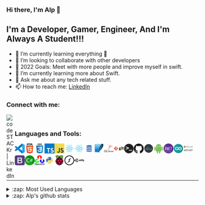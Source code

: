 ### Hi there, I'm Alp 👋

## I'm a Developer, Gamer, Engineer, And I'm Always A Student!!!
<!-- - 🔭 I’m currently working on [](). -->

- 🌱 I’m currently learning everything 🤣
- 👯 I’m looking to collaborate with other developers
- 🥅 2022 Goals: Meet with more people and improve myself in swift.
- 🌱 I’m currently learning more about Swift.
- 💬 Ask me about any tech related stuff.
- 📫 How to reach me: [LinkedIn](https://www.linkedin.com/in/alp-mehmet-öztürk-6b6872195/)

### Connect with me:

[<img align="left" alt="codeSTACKr | LinkedIn" width="22px" src="https://cdn.jsdelivr.net/npm/simple-icons@v3/icons/linkedin.svg" />][linkedin]

<br />

### Languages and Tools:

[<img align="left" alt="Visual Studio Code" width="26px" src="https://github.com/github/explore/blob/main/topics/visual-studio-code/visual-studio-code.png" />][linkedin]
[<img align="left" alt="HTML5" width="26px" src="https://github.com/github/explore/blob/main/topics/html/html.png" />][linkedin]
[<img align="left" alt="CSS3" width="26px" src="https://github.com/github/explore/blob/main/topics/css/css.png" />][linkedin]
[<img align="left" alt="TypeScript" width="26px" src="https://github.com/github/explore/blob/main/topics/typescript/typescript.png" />][linkedin]
[<img align="left" alt="JavaScript" width="26px" src="https://github.com/github/explore/blob/main/topics/javascript/javascript.png" />][linkedin]
[<img align="left" alt="React" width="26px" src="https://github.com/github/explore/blob/main/topics/react/react.png" />][linkedin]
[<img align="left" alt="React Native" width="26px" src="https://github.com/github/explore/blob/main/topics/react-native/react-native.png" />][linkedin]
[<img align="left" alt="SQL" width="26px" src="https://github.com/github/explore/blob/main/topics/sql/sql.png" />][linkedin]
[<img align="left" alt="Sqlite" width="26px" src="https://github.com/github/explore/blob/main/topics/sqlite/sqlite.png" />][linkedin]
[<img align="left" alt="Sql Server" width="26px" src="https://github.com/github/explore/blob/main/topics/sql-server/sql-server.png" />][linkedin]
[<img align="left" alt="Git" width="26px" src="https://github.com/github/explore/blob/main/topics/git/git.png" />][linkedin]
[<img align="left" alt="Terminal" width="26px" src="https://github.com/github/explore/blob/main/topics/terminal/terminal.png" />][linkedin]
[<img align="left" alt="GitHub" width="26px" src="https://github.com/github/explore/blob/main/topics/github/github.png" />][linkedin]



[<img align="left" alt="Ajax" width="26px" src="https://github.com/github/explore/blob/main/topics/ajax/ajax.png" />][linkedin]
[<img align="left" alt="Android" width="26px" src="https://github.com/github/explore/blob/main/topics/android/android.png" />][linkedin]
[<img align="left" alt="DotNetCoreApi" width="26px" src="https://github.com/github/explore/blob/main/topics/dotnet/dotnet.png" />][linkedin]
[<img align="left" alt="Arduino" width="26px" src="https://github.com/github/explore/blob/main/topics/arduino/arduino.png" />][linkedin]
[<img align="left" alt="Aspnet" width="26px" src="https://github.com/github/explore/blob/main/topics/aspnet/aspnet.png" />][linkedin]
<br />

[<img align="left" alt="Bootstrap" width="26px" src="https://github.com/github/explore/blob/main/topics/bootstrap/bootstrap.png" />][linkedin]
[<img align="left" alt="C#" width="26px" src="https://github.com/github/explore/blob/main/topics/csharp/csharp.png" />][linkedin]
[<img align="left" alt="OpenCV" width="26px" src="https://github.com/github/explore/blob/main/topics/opencv/opencv.png" />][linkedin]
[<img align="left" alt="Python" width="26px" src="https://github.com/github/explore/blob/main/topics/python/python.png" />][linkedin]
[<img align="left" alt="Raspberry-Pi" width="26px" src="https://github.com/github/explore/blob/main/topics/raspberry-pi/raspberry-pi.png" />][linkedin]
[<img align="left" alt="Socket-io" width="26px" src="https://github.com/github/explore/blob/main/topics/socket-io/socket-io.png" />][linkedin]
[<img align="left" alt="Unity" width="26px" src="https://github.com/github/explore/blob/main/topics/unity/unity.png" />][linkedin]

<br />



<br />
<br />

---






<details>
  <summary>:zap: Most Used Languages</summary>
        <a href="https://github.com/AlpMehmet">
        <img align="center" src="https://github-readme-stats.vercel.app/api/top-langs/?username=AlpMehmet&theme=light&hide_langs_below=1" />
        </a>
</details>
<details>
  <summary>:zap: Alp's github stats</summary>  
      <a href="https://github.com/AlpMehmet">
 <img align="center" src="https://github-readme-stats.vercel.app/api?username=AlpMehmet&show_icons=true&theme=light&line_height=27" alt="Alp's github stats"/>
</a>
</details>

<!--
<a href="https://github.com/AlpMehmet/">
  <img align="center" src="https://github-readme-stats.vercel.app/api/pin/?username=AlpMehmet&repo={repo}&theme=light" />

</a>
-->
<div align="center">
  



[linkedin]: https://www.linkedin.com/in/alp-mehmet-öztürk-6b6872195

